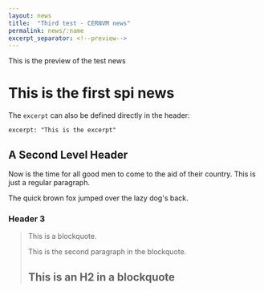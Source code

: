```yaml
---
layout: news
title:  "Third test - CERNVM news"
permalink: news/:name
excerpt_separator: <!--preview-->
---
```


This is the preview of the test news

<!--preview-->

This is the first spi news
====================

The `excerpt` can also be defined directly in the header:  

```
excerpt: "This is the excerpt"
```

A Second Level Header
---------------------

Now is the time for all good men to come to
the aid of their country. This is just a
regular paragraph.

The quick brown fox jumped over the lazy
dog's back.

### Header 3

> This is a blockquote.
> 
> This is the second paragraph in the blockquote.
>
> ## This is an H2 in a blockquote
